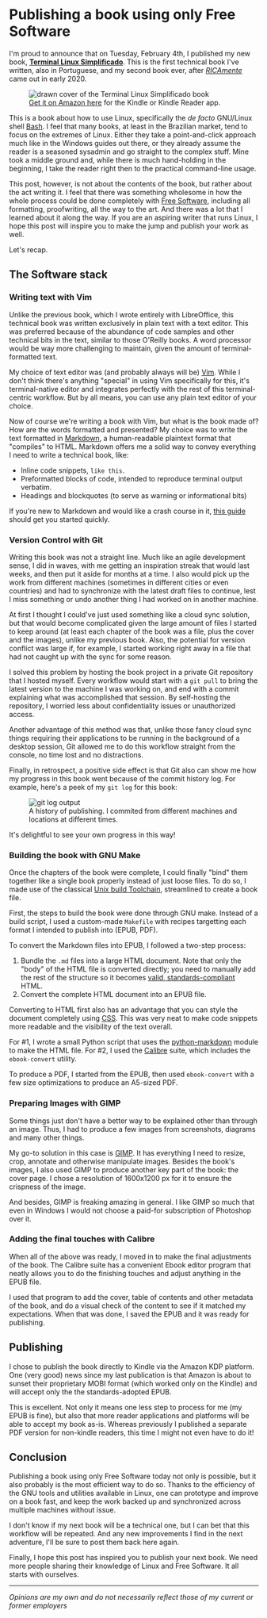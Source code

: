 # Publishing a book using only Free Software

I'm proud to announce that on Tuesday, February 4th, I published my new book, [**Terminal Linux Simplificado**](https://www.amazon.com.br/dp/B0DVZL3S7K). This is the first technical book I've written, also in Portuguese, and my second book ever, after [*RICAmente*](https://www.amazon.com.br/dp/B088FXT166) came out in early 2020.

<figure>
    <img src="/static/terminal_logo.png" alt="drawn cover of the Terminal Linux Simplificado book" />
    <figcaption><a href="https://www.amazon.com.br/dp/B0DVZL3S7K">Get it on Amazon here</a> for the Kindle or Kindle Reader app.</figcaption>
</figure>

This is a book about how to use Linux, specifically the *de facto* GNU/Linux shell [Bash](https://www.gnu.org/software/bash/). I feel that many books, at least in the Brazilian market, tend to focus on the extremes of Linux. Either they take a point-and-click approach much like in the Windows guides out there, or they already assume the reader is a seasoned sysadmin and go straight to the complex stuff. Mine took a middle ground and, while there is much hand-holding in the beginning, I take the reader right then to the practical command-line usage.

This post, however, is not about the contents of the book, but rather about the act writing it. I feel that there was something wholesome in how the whole process could be done completely with [Free Software](https://www.gnu.org/philosophy/free-sw.html), including all formatting, proofwriting, all the way to the art. And there was a lot that I learned about it along the way. If you are an aspiring writer that runs Linux, I hope this post will inspire you to make the jump and publish your work as well.

Let's recap.

<h2 id="software">The Software stack</h2>

### Writing text with Vim

Unlike the previous book, which I wrote entirely with LibreOffice, this technical book was written exclusively in plain text with a text editor. This was preferred because of the abundance of code samples and other technical bits in the text, similar to those O'Reilly books. A word processor would be way more challenging to maintain, given the amount of terminal-formatted text.

My choice of text editor was (and probably always will be) [Vim](https://www.vim.org). While I don't think there's anything "special" in using Vim specifically for this, it's terminal-native editor and integrates perfectly with the rest of this terminal-centric workflow. But by all means, you can use any plain text editor of your choice.

Now of course we're writing a book with Vim, but what is the book made of? How are the words formatted and presented? My choice was to write the text formatted in [Markdown](https://daringfireball.net/projects/markdown/), a human-readable plaintext format that "compiles" to HTML. Markdown offers me a solid way to convey everything I need to write a technical book, like:

 - Inline code snippets, `like this`.
 - Preformatted blocks of code, intended to reproduce terminal output verbatim. 
 - Headings and blockquotes (to serve as warning or informational bits)

If you're new to Markdown and would like a crash course in it, [this guide](https://www.markdownguide.org/cheat-sheet/) should get you started quickly.

### Version Control with Git

Writing this book was not a straight line. Much like an agile development sense, I did in waves, with me getting an inspiration streak that would last weeks, and then put it aside for months at a time. I also would pick up the work from different machines (sometimes in different cities or even countries) and had to synchronize with the latest draft files to continue, lest I miss something or undo another thing I had worked on in another machine.

At first I thought I could've just used something like a cloud sync solution, but that would become complicated given the large amount of files I started to keep around (at least each chapter of the book was a file, plus the cover and the images), unlike my previous book. Also, the potential for version conflict was large if, for example, I started working right away in a file that had not caught up with the sync for some reason.

I solved this problem by hosting the book project in a private Git repository that I hosted myself. Every workflow would start with a `git pull` to bring the latest version to the machine I was working on, and end with a commit explaining what was accomplished that session. By self-hosting the repository, I worried less about confidentiality issues or unauthorized access. 

Another advantage of this method was that, unlike those fancy cloud sync things requiring their applications to be running in the background of a desktop session, Git allowed me to do this workflow straight from the console, no time lost and no distractions.

Finally, in retrospect, a positive side effect is that Git also can show me how my progress in this book went because of the commit history log. For example, here's a peek of my `git log` for this book:

<figure>
<img src="/static/linuxbook_gitlog.jpg" alt="git log output" />
<figcaption>
A history of publishing. I commited from different machines and locations at different times.
</figcaption>
</figure>

It's delightful to see your own progress in this way!

### Building the book with GNU Make

Once the chapters of the book were complete, I could finally "bind" them together like a single book properly instead of just loose files. To do so, I made use of the classical [Unix build Toolchain](https://en.wikipedia.org/wiki/GNU_toolchain), streamlined to create a book file.

First, the steps to build the book were done through GNU make. Instead of a build script, I used a custom-made `Makefile` with recipes targetting each format I intended to publish into (EPUB, PDF).

To convert the Markdown files into EPUB, I followed a two-step process:

 1. Bundle the `.md` files into a large HTML document. Note that only the "body" of the HTML file is converted directly; you need to manually add the rest of the structure so it becomes [valid, standards-compliant](https://en.wikipedia.org/wiki/Quirks_mode) HTML.
 2. Convert the complete HTML document into an EPUB file.

Converting to HTML first also has an advantage that you can style the document completely using [CSS](https://en.wikipedia.org/wiki/CSS). This was very neat to make code snippets more readable and the visibility of the text overall.

For #1, I wrote a small Python script that uses the [python-markdown](https://pypi.org/project/Markdown/) module to make the HTML file. For #2, I used the [Calibre](https://calibre-ebook.com/) suite, which includes the `ebook-convert` utility.

To produce a PDF, I started from the EPUB, then used `ebook-convert` with a few size optimizations to produce an A5-sized PDF.

### Preparing Images with GIMP

Some things just don't have a better way to be explained other than through an image. Thus, I had to produce a few images from screenshots, diagrams and many other things.

My go-to solution in this case is [GIMP](https://www.gimp.org). It has everything I need to resize, crop, annotate and otherwise manipulate images. Besides the book's images, I also used GIMP to produce another key part of the book: the cover page. I chose a resolution of 1600x1200 px for it to ensure the crispness of the image.

And besides, GIMP is freaking amazing in general. I like GIMP so much that even in Windows I would not choose a paid-for subscription of Photoshop over it.

### Adding the final touches with Calibre

When all of the above was ready, I moved in to make the final adjustments of the book. The Calibre suite has a convenient Ebook editor program that neatly allows you to do the finishing touches and adjust anything in the EPUB file.

I used that program to add the cover, table of contents and other metadata of the book, and do a visual check of the content to see if it matched my expectations. When that was done, I saved the EPUB and it was ready for publishing.

<h2 id="publication">Publishing</h2>

I chose to publish the book directly to Kindle via the Amazon KDP platform. One (very good) news since my last publication is that Amazon is about to sunset their proprietary MOBI format (which worked only on the Kindle) and will accept only the the standards-adopted EPUB. 

This is excellent. Not only it means one less step to process for me (my EPUB is fine), but also that more reader applications and platforms will be able to accept my book as-is. Whereas previously I published a separate PDF version for non-kindle readers, this time I might not even have to do it!

## Conclusion

Publishing a book using only Free Software today not only is possible, but it also probably is the most efficient way to do so. Thanks to the efficiency of the GNU tools and utilities available in Linux, one can prototype and improve on a book fast, and keep the work backed up and synchronized across multiple machines without issue.

I don't know if my next book will be a technical one, but I can bet that this workflow will be repeated. And any new improvements I find in the next adventure, I'll be sure to post them back here again.

Finally, I hope this post has inspired you to publish your next book. We need more people sharing their knowledge of Linux and Free Software. It all starts with ourselves.

----

*Opinions are my own and do not necessarily reflect those of my current or former employers*
